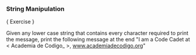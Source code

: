 ### String Manipulation

{ Exercise }

Given any lower case string that contains every character required to print the message, print the following message at the end "I am a Code Cadet at < Academia de Codigo_ >, www.academiadecodigo.org"